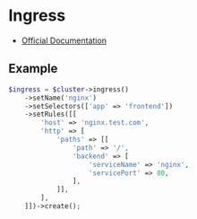 # Ingress

- [Official Documentation](https://kubernetes.io/docs/concepts/services-networking/ingress/)

## Example

```php
$ingress = $cluster->ingress()
    ->setName('nginx')
    ->setSelectors(['app' => 'frontend'])
    ->setRules([[
        'host' => 'nginx.test.com',
        'http' => [
            'paths' => [[
                'path' => '/',
                'backend' => [
                    'serviceName' => 'nginx',
                    'servicePort' => 80,
                ],
            ]],
        ],
    ]])->create();
```
